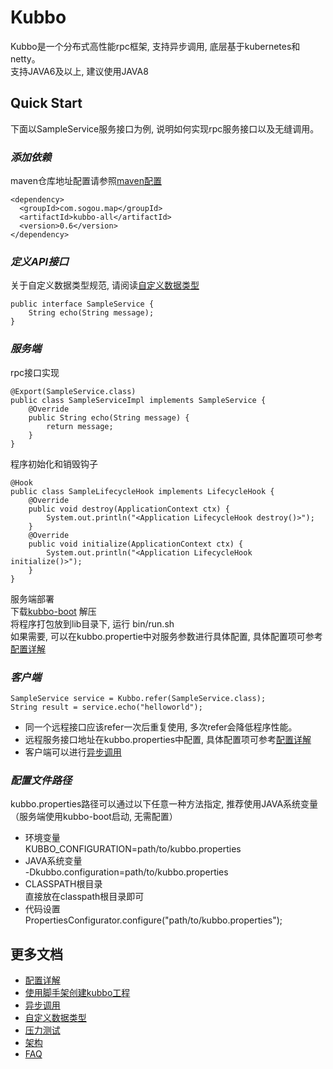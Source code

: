 # Kubbo
Kubbo是一个分布式高性能rpc框架, 支持异步调用, 底层基于kubernetes和netty。  
支持JAVA6及以上, 建议使用JAVA8


## Quick Start
下面以SampleService服务接口为例, 说明如何实现rpc服务接口以及无缝调用。  

### *添加依赖*  
maven仓库地址配置请参照[maven配置](docs/env/maven.md)
```
<dependency>
  <groupId>com.sogou.map</groupId>
  <artifactId>kubbo-all</artifactId>
  <version>0.6</version>
</dependency>
```

### *定义API接口*  
关于自定义数据类型规范, 请阅读[自定义数据类型](docs/serialization.md)
```
public interface SampleService {
    String echo(String message);
}
```


### *服务端*    
rpc接口实现  
```
@Export(SampleService.class)
public class SampleServiceImpl implements SampleService {
    @Override
    public String echo(String message) {
        return message;
    }
}
```

程序初始化和销毁钩子  
```
@Hook
public class SampleLifecycleHook implements LifecycleHook {
    @Override
    public void destroy(ApplicationContext ctx) {
        System.out.println("<Application LifecycleHook destroy()>");     
    }
    @Override
    public void initialize(ApplicationContext ctx) {
        System.out.println("<Application LifecycleHook initialize()>");
    }
}
```

服务端部署  
下载[kubbo-boot](http://release.mssp.sogou/kubbo/kubbo-boot-latest.tar.gz) 解压  
将程序打包放到lib目录下, 运行 bin/run.sh  
如果需要, 可以在kubbo.propertie中对服务参数进行具体配置, 具体配置项可参考[配置详解](docs/configuration.md)


### *客户端*
```
SampleService service = Kubbo.refer(SampleService.class);
String result = service.echo("helloworld");
```
- 同一个远程接口应该refer一次后重复使用, 多次refer会降低程序性能。
- 远程服务接口地址在kubbo.properties中配置, 具体配置项可参考[配置详解](docs/configuration.md)
- 客户端可以进行[异步调用](docs/async.md)


### *配置文件路径*
kubbo.properties路径可以通过以下任意一种方法指定, 推荐使用JAVA系统变量（服务端使用kubbo-boot启动, 无需配置）  
* 环境变量  
  KUBBO_CONFIGURATION=path/to/kubbo.properties
* JAVA系统变量  
  -Dkubbo.configuration=path/to/kubbo.properties
* CLASSPATH根目录  
  直接放在classpath根目录即可
* 代码设置  
  PropertiesConfigurator.configure("path/to/kubbo.properties");  

## 更多文档
- [配置详解](docs/configuration.md)
- [使用脚手架创建kubbo工程](docs/env/maven-archetype-kubbo-rpc.md)
- [异步调用](docs/async.md)
- [自定义数据类型](docs/serialization.md)
- [压力测试](docs/benchmark.md)
- [架构](docs/architecture.md)
- [FAQ](docs/faq.md)